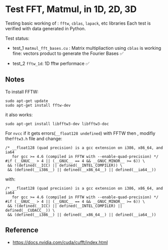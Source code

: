 # Test FFT, Matmul, in 1D, 2D, 3D

Testing basic working of : `fftw`, `cblas`, `lapack`, etc libraries
Each test is verified with data generated in Python.

Test status:

- test_1 `matmul_fft_bases.cu` : Matrix multipliaction using `cblas` is working fine: vectors product to generate the Fourier Bases :white_check_mark:

- test_2 `fftw_1d`: 1D fftw performace :white_check_mark: 

## Notes

To install FFTW:

	sudo apt-get update
	sudo apt-get install fftw-dev

it also works:

	sudo apt-get install libfftw3-dev libfftw3-doc

For `nvcc` if it gets errors(`__float128 undefined`) with FFTW then , modifiy the`fftw3.h` file and change:

	/* __float128 (quad precision) is a gcc extension on i386, x86_64, and ia64     
	   for gcc >= 4.6 (compiled in FFTW with --enable-quad-precision) */
	#if (__GNUC__ > 4 || (__GNUC__ == 4 && __GNUC_MINOR__ >= 6)) \
	 && !(defined(__ICC) || defined(__INTEL_COMPILER)) \
	 && (defined(__i386__) || defined(__x86_64__) || defined(__ia64__))



with:

	/* __float128 (quad precision) is a gcc extension on i386, x86_64, and ia64     
	   for gcc >= 4.6 (compiled in FFTW with --enable-quad-precision) */
	#if (__GNUC__ > 4 || (__GNUC__ == 4 && __GNUC_MINOR__ >= 6)) \
	 && !(defined(__ICC) || defined(__INTEL_COMPILER) || defined(__CUDACC__)) \
	 && (defined(__i386__) || defined(__x86_64__) || defined(__ia64__))



## Reference

- https://docs.nvidia.com/cuda/cufft/index.html




